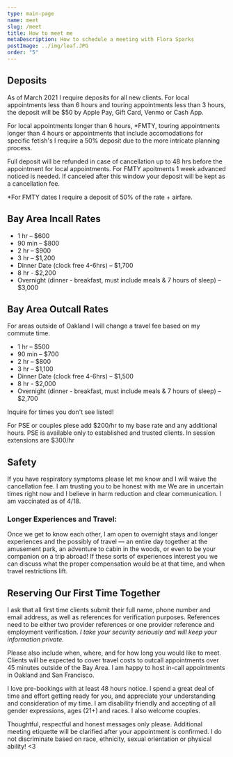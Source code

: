 ```yaml
---
type: main-page
name: meet
slug: /meet
title: How to meet me
metaDescription: How to schedule a meeting with Flora Sparks
postImage: ../img/leaf.JPG
order: "5"
---
```

## Deposits

As of March 2021 I require deposits for all new clients. For local appointments less than 6 hours and touring appointments less than 3 hours, the deposit will be $50 by Apple Pay, Gift Card, Venmo or Cash App. 

For local appointments longer than 6 hours, *FMTY, touring appointments longer than 4 hours or appointments that include accomodations for specific fetish's I require a 50% deposit due to the more intricate planning process.

Full deposit will be refunded in case of cancellation up to 48 hrs before the appointment for local appointments. For FMTY apoitments 1 week advanced noticed is needed. If canceled after this window your deposit will be kept as a cancellation fee. 

\*For FMTY dates I require a deposit of 50% of the rate + airfare.

## Bay Area Incall Rates

* 1 hr – $600
* 90 min – $800
* 2 hr – $900
* 3 hr – $1,200
* Dinner Date (clock free 4-6hrs) – $1,700 
* 8 hr - $2,200
* Overnight (dinner - breakfast, must include meals & 7 hours of sleep) – $3,000

## Bay Area Outcall Rates

For areas outside of Oakland I will change a travel fee based on my commute time. 

* 1 hr – $500
* 90 min – $700
* 2 hr – $800
* 3 hr – $1,100
* Dinner Date (clock free 4-6hrs) – $1,500
* 8 hr - $2,000
* Overnight (dinner - breakfast, must include meals & 7 hours of sleep) – $2,700

Inquire for times you don't see listed!

For PSE or couples plese add $200/hr to my base rate and any additional hours. PSE is available only to established and trusted clients. In session extensions are $300/hr 

## Safety

If you have respiratory symptoms please let me know and I will waive the cancellation fee. I am trusting you to be honest with me We are in uncertain times right now and I believe in harm reduction and clear communication. I am vaccinated as of 4/18.

### Longer Experiences and Travel:

Once we get to know each other, I am open to overnight stays and longer experiences and the possibly of travel — an entire day together at the amusement park, an adventure to cabin in the woods, or even to be your companion on a trip abroad! If these sorts of experiences interest you we can discuss what the proper compensation would be at that time, and when travel restrictions lift.

## Reserving Our First Time Together

I ask that all first time clients submit their full name, phone number and email address, as well as references for verification purposes. References need to be either two provider references or one provider reference and employment verification. *I take your security seriously and will keep your information private.*

Please also include when, where, and for how long you would like to meet. Clients will be expected to cover travel costs to outcall appointments over 45 minutes outside of the Bay Area. I am happy to host in-call appointments in Oakland and San Francisco.

I love pre-bookings with at least 48 hours notice. I spend a great deal of time and effort getting ready for you, and appreciate your understanding and consideration of my time. I am disability friendly and accepting of all gender expressions, ages (21+) and races. I also welcome couples.

Thoughtful, respectful and honest messages only please. Additional meeting etiquette will be clarified after your appointment is confirmed. I do not discriminate based on race, ethnicity, sexual orientation or physical ability! <3